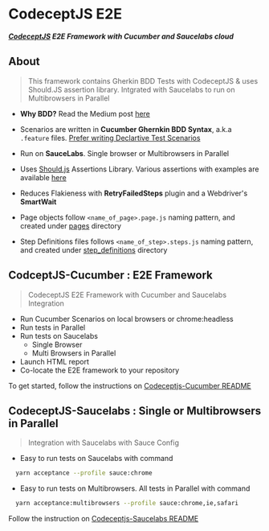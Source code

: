 # CodeceptJS E2E

***[CodeceptJS](https://codecept.io/) E2E Framework with Cucumber and Saucelabs cloud***

## About

> This framework contains Gherkin BDD Tests with CodeceptJS & uses Should.JS assertion library. Intgrated with Saucelabs to run on Multibrowsers in Parallel

* **Why BDD?** Read the Medium post [here](https://hackernoon.com/bdd-in-3-minutes-c3f8fc022237)

* Scenarios are written in **Cucumber Ghernkin BDD Syntax**, a.k.a `.feature` files. [Prefer writing Declartive Test Scenarios](https://wiki.saucelabs.com/display/DOCS/Best+Practice%3A+Imperative+v.+Declarative+Testing+Scenarios)

* Run on **SauceLabs**. Single browser or Multibrowsers in Parallel

* Uses [Should.js](https://shouldjs.github.io/) Assertions Library. Various assertions with examples are available [here](https://github.com/gkushang/codeceptjs-e2e/blob/master/packages/codeceptjs-cucumber/acceptance/step_definitions/search/github.steps.js)

* Reduces Flakieness with **RetryFailedSteps** plugin and a Webdriver's **SmartWait**

* Page objects follow `<name_of_page>.page.js` naming pattern, and created under [pages](https://github.com/gkushang/codeceptjs-e2e/tree/master/packages/codeceptjs-cucumber/acceptance/pages/) directory

* Step Definitions files follows `<name_of_step>.steps.js` naming pattern, and created under [step_definitions](https://github.com/gkushang/codeceptjs-e2e/tree/master/packages/codeceptjs-cucumber/acceptance/step_definitions) directory

## CodceptJS-Cucumber : E2E Framework

> CodeceptJS E2E Framework with Cucumber and Saucelabs Integration

* Run Cucumber Scenarios on local browsers or chrome:headless
* Run tests in Parallel
* Run tests on Saucelabs
  * Single Browser
  * Multi Browsers in Parallel
* Launch HTML report
* Co-locate the E2E framework to your repository

To get started, follow the instructions on [Codeceptjs-Cucumber README](https://github.com/gkushang/codeceptjs-e2e/blob/master/packages/codeceptjs-cucumber/README.md)

## CodeceptJS-Saucelabs : Single or Multibrowsers in Parallel

> Integration with Saucelabs with Sauce Config

* Easy to run tests on Saucelabs with command 

```bash
  yarn acceptance --profile sauce:chrome
```

* Easy to run tests on Multibrowsers. All tests in Parallel with command 

```bash
  yarn acceptance:multibrowsers --profile sauce:chrome,ie,safari
```

Follow the instruction on [Codeceptjs-Saucelabs README](https://github.com/gkushang/codeceptjs-e2e/tree/master/packages/codeceptjs-saucelabs)
